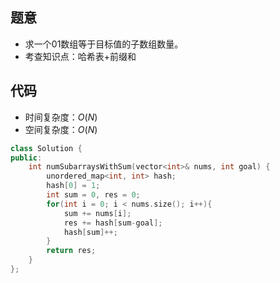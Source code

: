 ## 题意

-   求一个01数组等于目标值的子数组数量。
-   考查知识点：哈希表+前缀和

## 代码

-   时间复杂度：$O(N)$
-   空间复杂度：$O(N)$

```cpp
class Solution {
public:
    int numSubarraysWithSum(vector<int>& nums, int goal) {
        unordered_map<int, int> hash;
        hash[0] = 1;
        int sum = 0, res = 0;
        for(int i = 0; i < nums.size(); i++){
            sum += nums[i];
            res += hash[sum-goal];
            hash[sum]++;
        }
        return res;
    }
};
```

